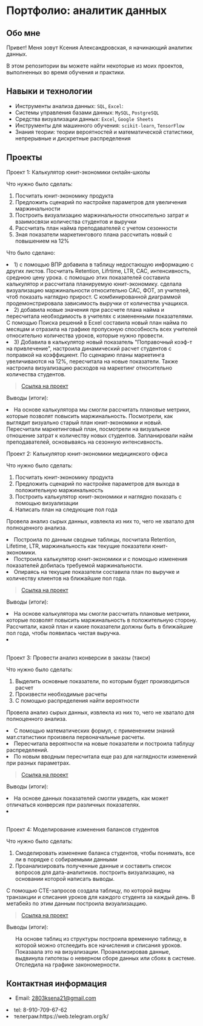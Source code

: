 # Портфолио: аналитик данных

## Обо мне 

Привет! Меня зовут Ксения Александровская, я начинающий аналитик данных. 

В этом репозитории вы можете найти некоторые из моих проектов, выполненных во время обучения и практики.
<br>

## Навыки и технологии
- Инструменты анализа данных: ``SQL``, ``Excel``: 
- Системы управления базами данных: ``MySQL``, ``PostgreSQL``
- Средства визуализации данных: ``Excel``, ``Google Sheets``
- Инструменты для машинного обучения: ``scikit-learn``, ``TensorFlow``
- Знания теории: теории вероятностей и математической статистики, непрерывные и дискретные распределения



## Проекты
<p> Проект 1: Калькулятор юнит-экономики онлайн-школы</p>
<p>Что нужно было сделать:<p>
<ol>
  <li> Посчитать юнит-экономику продукта </li>
  <li>Предложить сценарий по настройке параметров для увеличения маржинальности</li>
  <li> Построить визуализацию маржинальности относительно затрат и взаимосвязи количества студентов и выручки </li>
  <li> Рассчитать план найма преподавателей с учетом сезонности  </li>
  <li> Зная показатели маркетингового плана рассчитать новый с повышением на 12% </li>
</ol>

<p>Что было сделано:  <li> 1) с помощью ВПР добавила в таблицу недостающую информацию с других листов. Посчитать Retention, Lifrtime, LTR, CAC, интенсивность, среднюю цену урока. с помощью этих показателей составила калькулятор и рассчитала планируемую юнит-экономику. сделала визуализацию маржинальности относительно CAC, ФОТ, зп учителей, чтоб показать наглядно прирост. С комбинированной диаграммой продемонстрировала зависимость выручки от количества учащихся. </li>
   <li> 2) добавила новые значения при рассчете плана найма и пересчитала необходимость в учителях с измененными показателями. С помощью Поиска решений в Ecxel составила новый план найма по месяцам и отразила на графике пропускную способность всех учителей относительно количества уроков, которые нужно провести. </li>
   <li> 3) Добавила в калькулятор новый показатель "Поправочный коэф-т на привлечение", настроила динамический расчет студентов с поправкой на коэффициент. По сценарию планы маркетинга увеличиваются на 12%, пересчитала на новые показатели. Также настроила визуализацию расходов на маркетинг относительно количества студентов. <p>

> <a href="https://docs.google.com/spreadsheets/d/1B_nEcmXoKQ-nBAUDitUMaSa69cT8Fv8Z/edit#gid=1615393483">Ссылка на проект</a>


</a>
 

<p>Выводы (итоги):<p>

  <li> На основе калькулятора мы смогли рассчитать плановые метрики, которые позволят повысить маржинальность. Посмотрели, как выглядит визуально старый план юнит-экономики и новый.
 Пересчитали маркетинговый план, посмотрели на визуальное отношение затрат к количеству новых студентов.  Запланировали найм преподавателей, основываясь на сезонную интенсивность.
<br> 

<p> Проект 2: Калькулятор юнит-экономики медицинского офиса</p>
<p>Что нужно было сделать:<p>
<ol>
  <li> Посчитать юнит-экономику продукта</li>
  <li> Предложить сценарий по настройке параметров для выхода в положительную маржинальность </li>
  <li> Построить калькулятор юнит-экономики и наглядно показать с помощью визуализации </li>
   <li> Написать план на следующие пол года</li>
 
</ol>

<p> Провела анализ сырых данных, извлекла из них то, чего не хватало для полноценного анализа.
<li>Построила по данным сводные таблицы, посчитала Retention, Lifetime, LTR, маржинальность как текущие показатели юнит-экономики.
<li>Построила калькулятор юнит-экономики и с помощью изменения показателей добилась требуемой маржинальности.
<li>Опираясь на текущие показатели составила план по выручке и количеству клиентов на ближайшие пол года. <p>

> <a href="https://docs.google.com/spreadsheets/d/1Jl4hmfd0Qmcn45vlgvK2bpKwTvMOYhGO/edit#gid=988698107">Ссылка на проект</a>

<p>Выводы (итоги):<p>
 <li> На основе калькулятора мы смогли рассчитать плановые метрики, которые позволят повысить маржинальность в положительную сторону. Рассчитали, какой план и какие показатели должны быть в ближайшие пол года, чтобы появилась чистая выручка.

</ol>
<br> 
 <li> </li>
<br> 
<p> Проект 3: Провести анализ конверсии в заказы (такси)</p>
<p>Что нужно было сделать:<p>
<ol>
  <li> Выделить основные показатели, по которым будет производиться расчет</li>
  <li> Произвести необходимые расчеты </li>
  <li> С помощью распределения найти вероятности </li>
 
</ol>

<p> Провела анализ сырых данных, извлекла из них то, чего не хватало для полноценного анализа.
<li>С помощью математических формул, с применением знаний мат.статистики произвела первоначальные расчеты.
<li>Пересчитала вероятности на новые показатели и построила таблуцу распределений.
<li>По новым вводным пересчитала еще раз для наглядности изменений при разных параметрах. <p>

> <a href="https://docs.google.com/spreadsheets/d/14Ay5qA-yiyeIrKGos-IW28qd5Jontk9Z/edit#gid=914337121">Ссылка на проект</a>

<p>Выводы (итоги):<p>
 <li> На основе данных показателей смогли увидеть, как может отличаться конверсия при различных показателях.

</ol>
<br> 
 <li> </li>
<br> 


<p>Проект 4: Моделирование изменения балансов студентов</p> 
<p>Что нужно было сделать:<p>
<ol>
  <li>  Смоделировать изменение баланса студентов, чтобы понимать, все ли в порядке с собираемыми данными</li>
  <li> Проанализировать полученные данные и составить список вопросов для дата-аналитиков. построить визуализацию, на основании которой написать выводы.</li>
</ol>

<p>С помощью CTE-запросов создала таблицу, по которой видны транзакции и списания уроков для каждого студента за каждый день. В метабейз по этим данным построила визуализаццию. <p>

> <a href="https://drive.google.com/drive/folders/1j7eI-vaSiDzP8WBWwzLJG1NC-zgrncgn"> Ссылка на проект</a>

 
 <p>Выводы (итоги):<p>
<ol>
  На основе таблиц из структуры построила временную таблицу, в которой можно отслеедить все начисления и списания уроков. Показаала это на визуализации. Проанализировав данные, выдвинула гипотезы о неверном сборе данных или сбоях в системе. Отследила на графике закономерности.
</ol>

## Контактная информация
- Email: 2803ksena21@gmail.com
 <li> tel: 8-910-709-67-62
<li> телеграм:https://web.telegram.org/k/
